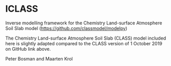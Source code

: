# ICLASS
Inverse modelling framework for the Chemistry Land-surface Atmosphere Soil Slab model (https://github.com/classmodel/modelpy)

The Chemistry Land-surface Atmosphere Soil Slab (CLASS) model included here is slightly adapted compared to the CLASS version of 1 October 2019 on GitHub link above.

Peter Bosman and Maarten Krol
